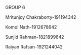 GROUP 6

Mritunjoy Chakraborty-191194342

Komol Nath-1912678642

Sunjid Rahman-1821899642

Raiyan Rafsan-1921244042
